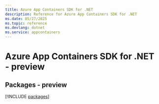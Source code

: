 ```yaml
---
title: Azure App Containers SDK for .NET
description: Reference for Azure App Containers SDK for .NET
ms.date: 05/27/2025
ms.topic: reference
ms.devlang: dotnet
ms.service: appcontainers
---
```

# Azure App Containers SDK for .NET - preview
## Packages - preview
[!INCLUDE [packages](app-containers-index.md)]
